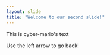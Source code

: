 ```yaml
---
layout: slide
title: "Welcome to our second slide!"
---
```

This is cyber-mario's text

Use the left arrow to go back!
